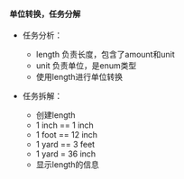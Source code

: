 #### 单位转换，任务分解

* 任务分析：
    * length 负责长度，包含了amount和unit
    * unit 负责单位，是enum类型
    * 使用length进行单位转换
    
* 任务拆解：
    * 创建length
    * 1 inch == 1 inch
    * 1 foot == 12 inch
    * 1 yard == 3 feet
    * 1 yard = 36 inch
    * 显示length的信息